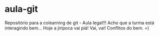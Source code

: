 # aula-git
Repositório para a colearning de git - Aula legal!!!
Acho que a turma está interagindo bem...
Hoje a jiripoca vai piá! Vai, vai!
Conflitos do bem. =)
